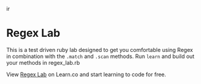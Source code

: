 ir
# Regex Lab

This is a test driven ruby lab designed to get you comfortable using Regex in combination with the `.match` and `.scan` methods. Run `learn` and build out your methods in regex_lab.rb
<p data-visibility='hidden'>View <a href='https://learn.co/lessons/regex-lab' title='Regex Lab'>Regex Lab</a> on Learn.co and start learning to code for free.</p>
